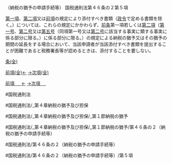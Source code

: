 （納税の猶予の申請手続等）
国税通則法第４６条の２第５項

[第一項](国税通則法＿＿＿＿＿第４６条の２第１項)、[第二項](国税通則法＿＿＿＿＿第４６条の２第２項)又は[前項](国税通則法＿＿＿＿＿第４６条の２第４項)の規定により添付すべき書類（[政令](国税通則法施行＿令＿第１５条の２第７項)で定める書類を除く。）については、これらの規定にかかわらず、[前条](国税通則法＿＿＿＿＿第４６条の１第１項)第一項若しくは[第二項](国税通則法＿＿＿＿＿第４６条の２第２項)（[第一号](国税通則法＿＿＿＿＿第４６条の２第５項第１号)、[第二号](国税通則法＿＿＿＿＿第４６条の２第５項第２号)又は[第五号](国税通則法＿＿＿＿＿第４６条の２第５項第５号)（同項第一号又は[第二号](国税通則法＿＿＿＿＿第４６条の２第５項第２号)に該当する事実に類する事実に係る部分に限る。）に係る部分に限る。）の規定による納税の猶予又はその猶予の期間の延長をする場合において、当該申請者が当該添付すべき書類を提出することが困難であると税務署長等が認めるときは、添付することを要しない。

[条(全)](国税通則法＿＿＿＿＿第４６条の２_.md)

[前項(全)←](国税通則法＿＿＿＿＿第４６条の２第４項_.md)    [→次項(全)](国税通則法＿＿＿＿＿第４６条の２第６項_.md)

[前項 　 ←](国税通則法＿＿＿＿＿第４６条の２第４項.md)    [→次項 　 ](国税通則法＿＿＿＿＿第４６条の２第６項.md)



#国税通則法

#国税通則法/_第４章納税の猶予及び担保

#国税通則法/_第４章納税の猶予及び担保/_第１節納税の猶予

#国税通則法/_第４章納税の猶予及び担保/_第１節納税の猶予/第４６条の２（納税の猶予の申請手続等）

#国税通則法/第４６条の２（納税の猶予の申請手続等）

#国税通則法/第４６条の２（納税の猶予の申請手続等）/第５項

